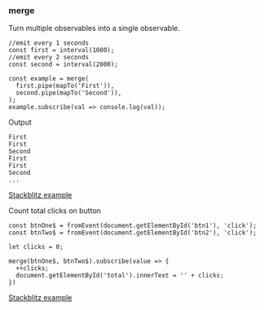 ### merge
Turn multiple observables into a single observable.

```
//emit every 1 seconds
const first = interval(1000);
//emit every 2 seconds
const second = interval(2000);

const example = merge(
  first.pipe(mapTo('First')),
  second.pipe(mapTo('Second')),
);
example.subscribe(val => console.log(val));
```

Output
```
First
First
Second
First
First
Second
...
```
[Stackblitz example](https://stackblitz.com/edit/a-rxjs-merge?file=index.ts&devtoolsheight=60)

Count total clicks on button

```
const btnOne$ = fromEvent(document.getElementById('btn1'), 'click');
const btnTwo$ = fromEvent(document.getElementById('btn2'), 'click');

let clicks = 0;

merge(btnOne$, btnTwo$).subscribe(value => {
  ++clicks;
  document.getElementById('total').innerText = '' + clicks;
})
```
[Stackblitz example](https://stackblitz.com/edit/a-rxjs-merge2?file=index.ts&devtoolsheight=60)

